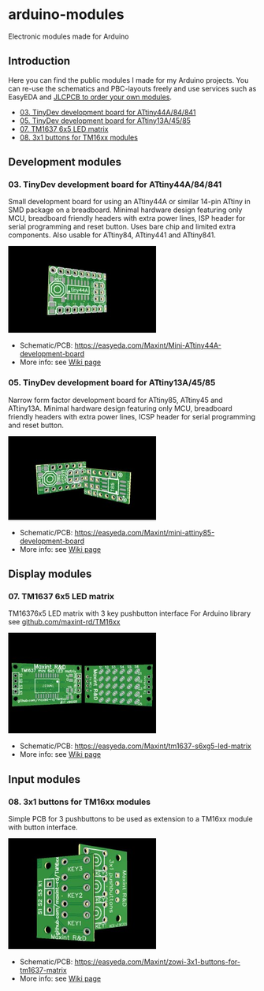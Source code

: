 # arduino-modules
Electronic modules made for Arduino

## Introduction
Here you can find the public modules I made for my Arduino projects. You can re-use the schematics and PBC-layouts freely and use services such as EasyEDA and [JLCPCB to order your own modules](https://github.com/maxint-rd/arduino-modules/wiki/Tutorial-Ordering-a-PCB-from-JLCPCB).

- [03. TinyDev development board for ATtiny44A/84/841](#03-tinydev-development-board-for-attiny44a84841)
- [05. TinyDev development board for ATtiny13A/45/85](#05-tinydev-development-board-for-attiny13a4585)
- [07. TM1637 6x5 LED matrix](#07-tm1637-6x5-led-matrix)
- [08. 3x1 buttons for TM16xx modules](#08-3x1-buttons-for-tm16xx-modules)

## Development modules

### 03. TinyDev development board for ATtiny44A/84/841
Small development board for using an ATtiny44A or similar 14-pin ATtiny in SMD package on a breadboard. Minimal hardware design featuring only MCU, breadboard friendly headers with extra power lines, ISP header for serial programming and reset button. Uses bare chip and limited extra components. Also usable for ATtiny84, ATtiny441 and ATtiny841.

![image](https://github.com/maxint-rd/arduino-modules/blob/master/03_TinyDev_ATtinyX4/render_tn.jpg)

- Schematic/PCB: https://easyeda.com/Maxint/Mini-ATtiny44A-development-board
- More info: see [Wiki page](https://github.com/maxint-rd/arduino-modules/wiki/03-TinyDev-ATtinyX4)

### 05. TinyDev development board for ATtiny13A/45/85
Narrow form factor development board for ATtiny85, ATtiny45 and ATtiny13A. Minimal hardware design featuring only MCU, breadboard friendly headers with extra power lines, ICSP header for serial programming and reset button.

![image](https://github.com/maxint-rd/arduino-modules/blob/master/05_TinyDev_ATtinyX5/render_tn.jpg)

- Schematic/PCB: https://easyeda.com/Maxint/mini-attiny85-development-board
- More info: see [Wiki page](https://github.com/maxint-rd/arduino-modules/wiki/05-TinyDev-ATtinyX5)

## Display modules

### 07. TM1637 6x5 LED matrix
TM16376x5 LED matrix with 3 key pushbutton interface For Arduino library see [github.com/maxint-rd/TM16xx](https://github.com/maxint-rd/TM16xx)

![image](https://github.com/maxint-rd/arduino-modules/blob/master/07_TM1637_6x5_LED_matrix/render_tn.jpg)

- Schematic/PCB: https://easyeda.com/Maxint/tm1637-s6xg5-led-matrix
- More info: see [Wiki page](https://github.com/maxint-rd/arduino-modules/wiki/07-TM1637-6x5-LED-matrix)

## Input modules

### 08. 3x1 buttons for TM16xx modules
Simple PCB for 3 pushbuttons to be used as extension to a TM16xx module with button interface.

![image](https://github.com/maxint-rd/arduino-modules/blob/master/08_3x1_buttons_for_TM16xx/render_tn.jpg)

- Schematic/PCB: https://easyeda.com/Maxint/zowi-3x1-buttons-for-tm1637-matrix
- More info: see [Wiki page](https://github.com/maxint-rd/arduino-modules/wiki/08-3x1-buttons-for-TM16xx)
